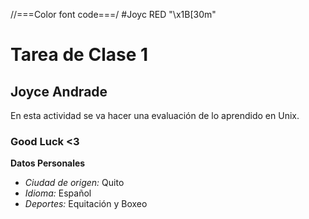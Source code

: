 //===Color font code===/
#Joyc  RED   "\x1B[30m"
# Tarea de Clase 1

## Joyce Andrade 
En esta actividad se va hacer una evaluación de lo aprendido en Unix.
### Good Luck <3 

**Datos Personales**
- *Ciudad de origen:* Quito 
- *Idioma:* Español 
- *Deportes:* Equitación y Boxeo 
 
 
